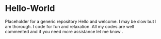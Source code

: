 # Hello-World
Placeholder for a generic repository
Hello and welcome. I may be slow but I am thorough. I code for fun and relaxation. 
All my codes are well commented and if you need more assistance let me know .
